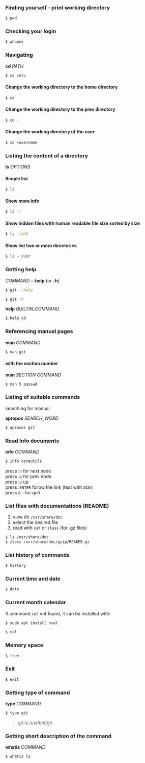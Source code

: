 ### Finding yourself - print working directory

```sh
$ pwd
```

### Checking your login

```sh
$ whoami
```

### Navigating

**cd** _PATH_

```sh
$ cd /etc
```

#### Change the working directory to the home directory

```sh
$ cd
```

#### Change the working directory to the prev directory

```sh
$ cd -
```

#### Change the working directory of the user

```sh
$ cd ~username
```

### Listing the content of a directory

**ls** _OPTIONS_

#### Simple list

```sh
$ ls
```

#### Show more info

```sh
$ ls -l
```

#### Show hidden files with human readable file size sorted by size

```sh
$ ls -lahS
```

#### Show list two or more directories

```sh
$ ls ~ /usr
```

### Getting help

_COMMAND_ **--help** (or **-h**)

```sh
$ git --help
```

```sh
$ git -h
```

**help** _BUILTIN_COMMAND_

```sh
$ help cd
```

### Referencing manual pages

**man** _COMMAND_

```sh
$ man git
```

#### with the section number

**man** _SECTION_ _COMMAND_

```sh
$ man 5 passwd
```

### Listing of suitable commands

searching for manual

**apropos** _SEARCH_WORD_

```sh
$ aprosos git
```

### Read Info documents

**info** _COMMAND_

```sh
$ info coreutils
```

press :`n` for next node  
press :`p` for prev node  
press :`u` up  
press :`ENTER` follow the link (text with star)  
press `q` - for quit

### List files with documentations (README)

1. view dir `/usr/share/doc`
2. select the desired file
3. read with `cat` or `zless` (for .gz files)

```sh
$ ls /usr/share/doc
$ zless /usr/share/doc/gzip/README.gz
```

### List history of commands

```sh
$ history
```

### Current time and date

```sh
$ date
```

### Current month calendar

If command `cal` not found, it can be installed with:

```sh
$ sudo apt install ncal
```

```sh
$ cal
```

### Memory space

```sh
$ free
```

### Exit

```sh
$ exit
```

### Getting type of command

**type** _COMMAND_

```sh
$ type git
```

> git is /usr/bin/git

### Getting short description of the command

**whatis** _COMMAND_

```sh
$ whatis ls
```
